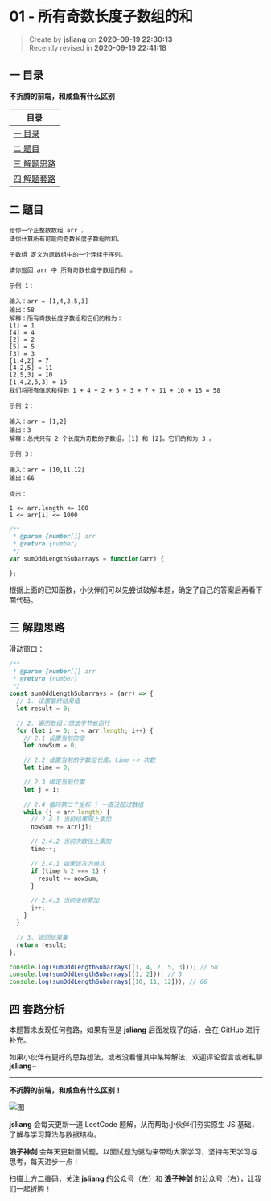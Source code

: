 01 - 所有奇数长度子数组的和
===

> Create by **jsliang** on **2020-09-19 22:30:13**  
> Recently revised in **2020-09-19 22:41:18**

## 一 目录

**不折腾的前端，和咸鱼有什么区别**

| 目录 |
| --- |
| [一 目录](#chapter-one) |
| [二 题目](#chapter-two) |
| [三 解题思路](#chapter-three) |
| [四 解题套路](#chapter-four) |

## 二 题目



```
给你一个正整数数组 arr ，
请你计算所有可能的奇数长度子数组的和。

子数组 定义为原数组中的一个连续子序列。

请你返回 arr 中 所有奇数长度子数组的和 。

示例 1：

输入：arr = [1,4,2,5,3]
输出：58
解释：所有奇数长度子数组和它们的和为：
[1] = 1
[4] = 4
[2] = 2
[5] = 5
[3] = 3
[1,4,2] = 7
[4,2,5] = 11
[2,5,3] = 10
[1,4,2,5,3] = 15
我们将所有值求和得到 1 + 4 + 2 + 5 + 3 + 7 + 11 + 10 + 15 = 58

示例 2：

输入：arr = [1,2]
输出：3
解释：总共只有 2 个长度为奇数的子数组，[1] 和 [2]。它们的和为 3 。

示例 3：

输入：arr = [10,11,12]
输出：66

提示：

1 <= arr.length <= 100
1 <= arr[i] <= 1000
```

```js
/**
 * @param {number[]} arr
 * @return {number}
 */
var sumOddLengthSubarrays = function(arr) {

};
```

根据上面的已知函数，小伙伴们可以先尝试破解本题，确定了自己的答案后再看下面代码。

## 三 解题思路



滑动窗口：

```js
/**
 * @param {number[]} arr
 * @return {number}
 */
const sumOddLengthSubarrays = (arr) => {
  // 1. 设置最终结果值
  let result = 0;

  // 2. 遍历数组：想法子节省运行
  for (let i = 0; i < arr.length; i++) {
    // 2.1 设置当前的值
    let nowSum = 0;

    // 2.2 设置当前的子数组长度。time -> 次数
    let time = 0;

    // 2.3 绑定当前位置
    let j = i;
    
    // 2.4 循环第二个坐标 j 一直没超过数组
    while (j < arr.length) {
      // 2.4.1 当前结果网上累加
      nowSum += arr[j];

      // 2.4.2 当前次数往上累加
      time++;

      // 2.4.1 如果该次为单次
      if (time % 2 === 1) {
        result += nowSum;
      }

      // 2.4.3 当前坐标累加
      j++;
    }
  }

  // 3. 返回结果集
  return result;
};

console.log(sumOddLengthSubarrays([1, 4, 2, 5, 3])); // 58
console.log(sumOddLengthSubarrays([1, 2])); // 3
console.log(sumOddLengthSubarrays([10, 11, 12])); // 66
```

## 四 套路分析



本题暂未发现任何套路，如果有但是 **jsliang** 后面发现了的话，会在 GitHub 进行补充。

如果小伙伴有更好的思路想法，或者没看懂其中某种解法，欢迎评论留言或者私聊 **jsliang**~

---

**不折腾的前端，和咸鱼有什么区别！**

![图](https://github.com/LiangJunrong/document-library/blob/master/public-repertory/img/z-index-small.png?raw=true)

**jsliang** 会每天更新一道 LeetCode 题解，从而帮助小伙伴们夯实原生 JS 基础，了解与学习算法与数据结构。

**浪子神剑** 会每天更新面试题，以面试题为驱动来带动大家学习，坚持每天学习与思考，每天进步一点！

扫描上方二维码，关注 **jsliang** 的公众号（左）和 **浪子神剑** 的公众号（右），让我们一起折腾！

